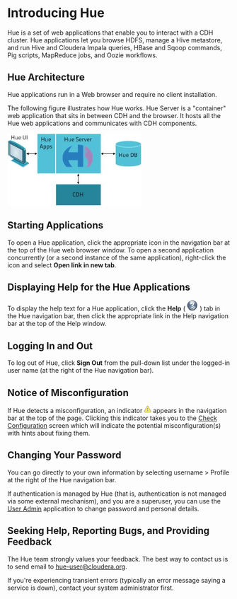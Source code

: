 <link rel="stylesheet" href="docbook.css" type="text/css" media="screen" title="no title" charset="utf-8"></link>

<h1>Introducing Hue</h1>
<p>Hue is a set of web applications that enable you to interact with a CDH
cluster. Hue applications let you browse HDFS, manage a Hive metastore,
and run Hive and Cloudera Impala queries, HBase and Sqoop commands, Pig
scripts, MapReduce jobs, and Oozie workflows.</p>
<h2>Hue Architecture</h2>
<p>Hue applications run in a Web browser and require no client
installation.</p>
<p>The following figure illustrates how Hue works. Hue Server is a
"container" web application that sits in between CDH and the browser. It
hosts all the Hue web applications and communicates with CDH components.</p>
<p><img alt="image" src="images/huearch.jpg" /></p>
<h2>Starting Applications</h2>
<p>To open a Hue application, click the appropriate icon in the navigation
bar at the top of the Hue web browser window. To open a second application concurrently (or a second instance of the
same application), right-click the icon and select <strong>Open link in new
tab</strong>.</p>
<h2>Displaying Help for the Hue Applications</h2>
<p>To display the help text for a Hue application, click the <strong>Help</strong> (
<img alt="image" src="images/icon_help_24.png" /> ) tab in the Hue navigation bar, then
click the appropriate link in the Help navigation bar at the top of the
Help window.</p>
<h2>Logging In and Out</h2>
<p>To log out of Hue, click <strong>Sign Out</strong> from the pull-down list under the
logged-in user name (at the right of the Hue navigation bar).</p>
<h2>Notice of Misconfiguration</h2>
<p>If Hue detects a misconfiguration, an indicator
<img alt="image" src="images/misconfiguration.png" /> appears in the navigation bar at
the top of the page. Clicking this indicator takes you to the <a href="../about.html">Check
Configuration</a> screen
which will indicate the potential misconfiguration(s) with hints about
fixing them.</p>
<h2>Changing Your Password</h2>
<p>You can go directly to your own information by selecting username &gt;
Profile at the right of the Hue navigation bar.</p>
<p>If authentication is managed by Hue (that is, authentication is not
managed via some external mechanism), and you are a superuser, you can
use the <a href="../useradmin.html">User Admin</a> application to
change password and personal details.</p>
<h2>Seeking Help, Reporting Bugs, and Providing Feedback</h2>
<p>The Hue team strongly values your feedback. The best way to contact us
is to send email to
<a href="mailto:hue-user@cloudera.org">hue-user@cloudera.org</a>.</p>
<p>If you're experiencing transient errors (typically an error message
saying a service is down), contact your system administrator first.</p>
